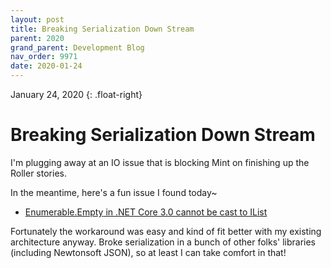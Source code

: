 ```yaml
---
layout: post
title: Breaking Serialization Down Stream
parent: 2020
grand_parent: Development Blog
nav_order: 9971
date: 2020-01-24
---
```

January 24, 2020
{: .float-right}

# Breaking Serialization Down Stream

I'm plugging away at an IO issue that is blocking Mint on finishing up the Roller stories.

In the meantime, here's a fun issue I found today~
- [Enumerable.Empty<T> in .NET Core 3.0 cannot be cast to IList<T>](https://github.com/dotnet/corefx/issues/32645)

Fortunately the workaround was easy and kind of fit better with my existing architecture anyway.
Broke serialization in a bunch of other folks' libraries (including Newtonsoft JSON), so at least I can take comfort in that!
